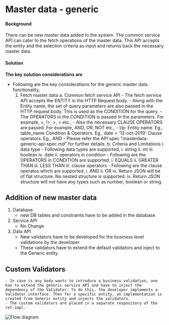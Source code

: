 ﻿# Master data - generic

#### Background

There can be new master data added to the system. The common service API can cater to the fetch operations of the master data. This API accepts the entity and the selection criteria as input and returns back the necessary master data.

#### Solution


**The key solution considerations are**

- Following are the key considerations for the generic master data functionality, 
	1. Fetch master data
		a. Common fetch service API
			- The fetch service API accepts the ENTITY  in the HTTP Request body.
			- Along with the Entity name, the set of query parameters are also passed in the HTTP request body. This is used as the CONDITION for the query.
			- The OPERATORS in the CONDITION is passed in the parameters. For example, =, !=, >, < etc.,
			- Also the necessary CLAUSE OPERATORS are passed. For example, AND, OR, NOT etc., 
			- I/p:
				Entity name. Eg., table_name
				Condition & Operators. Eg.,  date > '12-oct-2019'
				Clause operators. Eg., AND
			- Please refer the API spec "masterdata-generic-api-spec.md" for further details. 
		b. Criteria and Limitations
			i. data type
				- Following data types are supported, 
					i. string
					ii. int
					iii. boolean
					iv. date
			ii. operators in condition 
				- Following are the OPERATORS in CONDITION are supported, 
					i. EQUALS
					ii. GREATER THAN
					iii. LESS THAN 
			iii. clause operators
				- Following are the clause operatos which are supported, 
					i. AND
					ii. OR
			iv. Return JSON will be of flat structure. No nested structure is supported.
			iv. Return JSON structure will not have any types such as number, boolean or string.

## Addition of new master data
1. Database
	- new DB tables and constraints have to be added in the database
2. Service API
	- No Change
3. Data API
	- New validators have to be developed for the business level validations by the developer
	- These validators have to extend the default validators and inject to the Generic entity.
	

## Custom Validators
	- In case is any body wants to introduce a business validation, one has to extend the generic service API and have to inject the dependency of the Validator. To do this, the developer implements a Validator interface. Then for a specific entity, an implementation is created from Generic entity and injects the validators. 
	- The custom validators are placed in a separate respository of the ref-impl.
	
![Flow diagram](_images/kernel/masterdata/GenericMasterValidator.jpg)	